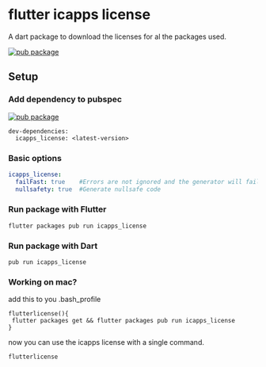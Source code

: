 # flutter icapps license

A dart package to download the licenses for al the packages used.

[![pub package](https://img.shields.io/pub/v/icapps_license.svg)](https://pub.dartlang.org/packages/icapps_license)

## Setup

### Add dependency to pubspec

[![pub package](https://img.shields.io/pub/v/icapps_license.svg)](https://pub.dartlang.org/packages/icapps_license)
```
dev-dependencies:
  icapps_license: <latest-version>
```

### Basic options
```yaml
icapps_license:
  failFast: true    #Errors are not ignored and the generator will fail with an error
  nullsafety: true  #Generate nullsafe code
```

### Run package with Flutter

```
flutter packages pub run icapps_license
```

### Run package with Dart

```
pub run icapps_license
```

### Working on mac?

add this to you .bash_profile

```
flutterlicense(){
 flutter packages get && flutter packages pub run icapps_license
}
```

now you can use the icapps license with a single command.

```
flutterlicense
```